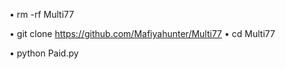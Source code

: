 • rm -rf Multi77

• git clone https://github.com/Mafiyahunter/Multi77
• cd Multi77

• python Paid.py
